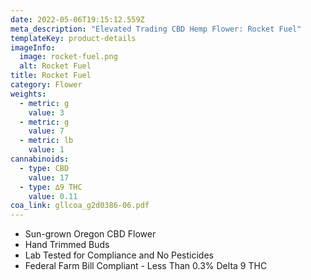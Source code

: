 ```yaml
---
date: 2022-05-06T19:15:12.559Z
meta_description: "Elevated Trading CBD Hemp Flower: Rocket Fuel"
templateKey: product-details
imageInfo:
  image: rocket-fuel.png
  alt: Rocket Fuel
title: Rocket Fuel
category: Flower
weights:
  - metric: g
    value: 3
  - metric: g
    value: 7
  - metric: lb
    value: 1
cannabinoids:
  - type: CBD
    value: 17
  - type: ∆9 THC
    value: 0.11
coa_link: gllcoa_g2d0386-06.pdf
---
```



* Sun-grown Oregon CBD Flower
* Hand Trimmed Buds
* Lab Tested for Compliance and No Pesticides
* Federal Farm Bill Compliant - Less Than 0.3% Delta 9 THC